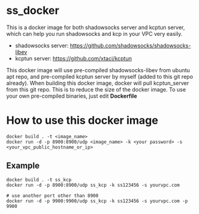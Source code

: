 # ss_docker
This is a docker image for both shadowsocks server and kcptun server, which can help you run shadowsocks and kcp in your VPC very easily.

* shadowsocks server: https://github.com/shadowsocks/shadowsocks-libev
* kcptun server: https://github.com/xtaci/kcptun

This docker image will use pre-compiled shadowsocks-libev from ubuntu apt repo, and pre-compiled kcptun server by myself (added to this git repo already). When building this docker image, docker will pull kcptun_server from this git repo. This is to reduce the size of the docker image. To use your own pre-compiled binaries, just edit **Dockerfile**

# How to use this docker image
````
docker build . -t <image_name>
docker run -d -p 8900:8900/udp <image_name> -k <your password> -s <your_vpc_public_hostname_or_ip>
````

## Example
````
docker build . -t ss_kcp
docker run -d -p 8900:8900/udp ss_kcp -k ss123456 -s yourvpc.com

# use another port other than 8900
docker run -d -p 9900:9900/udp ss_kcp -k ss123456 -s yourvpc.com -p 9900
````
